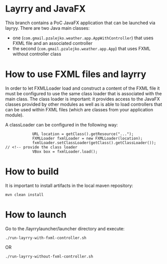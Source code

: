 # Layrry and JavaFX

This branch contains a PoC JavaFX application that can be launched via layryy. There are two Java main classes:

- one (`com.gmail.pzalejko.weather.app.AppWithController`) that uses FXML file and an associated controller
- the second (`com.gmail.pzalejko.weather.app.App`) that uses FXML without controller class

# How to use FXML files and layrry

In order to let FXMLLoader load and construct a content of the FXML file it must be configured to use the same class
loader that is associated with the main class. The class loader is important: it provides access to the JavaFX classes
provided by other modules as well as is able to load controllers that can be used within FXML files (which are classes
from your application module).

A classLoader can be configured in the following way:

``` 
            URL location = getClass().getResource("...");
            FXMLLoader fxmlLoader = new FXMLLoader(location);
            fxmlLoader.setClassLoader(getClass().getClassLoader());  // <!-- provide the class loader
            VBox box = fxmlLoader.load();
```

# How to build

It is important to install artifacts in the local maven repository:

``
mvn clean install
``

# How to launch

Go to the <project-location>/layrrylauncher/launcher directory and execute:

```
./run-layrry-with-fxml-controller.sh
```

OR

```
./run-layrry-without-fxml-controller.sh
```

